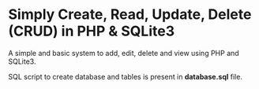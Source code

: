 Simply Create, Read, Update, Delete (CRUD) in PHP & SQLite3
========

A simple and basic system to add, edit, delete and view using PHP and SQLite3. 

SQL script to create database and tables is present in **database.sql** file.

